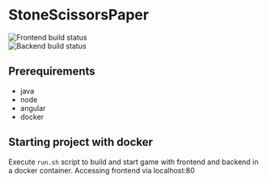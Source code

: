 # StoneScissorsPaper
![Frontend build status](https://github.com/sebpusz/StoneScissorsPaper/actions/workflows/build-frontend.yml/badge.svg) <br>
![Backend build status](https://github.com/sebpusz/StoneScissorsPaper/actions/workflows/build-backend.yml/badge.svg)
## Prerequirements
- java
- node
- angular
- docker

## Starting project with docker
Execute `run.sh` script to build and start game with frontend and backend in a docker container.
Accessing frontend via localhost:80
